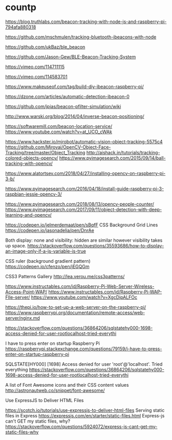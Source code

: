 # countp

https://blog.truthlabs.com/beacon-tracking-with-node-js-and-raspberry-pi-794afa880318

https://github.com/mschmulen/tracking-bluetooth-ibeacons-with-node

https://github.com/ukBaz/ble_beacon

https://github.com/Jason-Gew/BLE-Beacon-Tracking-System

https://vimeo.com/114711115

https://vimeo.com/114583701


https://www.makeuseof.com/tag/build-diy-ibeacon-raspberry-pi/

https://dzone.com/articles/automatic-detection-ibeacon-0


https://github.com/jpias/beacon-pfilter-simulation/wiki

http://www.warski.org/blog/2014/04/inverse-beacon-positioning/

https://softwaremill.com/beacon-location-service/
https://www.youtube.com/watch?v=at_UCO_cWAk



https://www.hackster.io/mjrobot/automatic-vision-object-tracking-5575c4
https://github.com/Mjrovai/OpenCV-Object-Face-Tracking/tree/master/Object_Tracking
http://aishack.in/tutorials/tracking-colored-objects-opencv/
https://www.pyimagesearch.com/2015/09/14/ball-tracking-with-opencv/



https://www.alatortsev.com/2018/04/27/installing-opencv-on-raspberry-pi-3-b/

https://www.pyimagesearch.com/2016/04/18/install-guide-raspberry-pi-3-raspbian-jessie-opencv-3/





https://www.pyimagesearch.com/2018/08/13/opencv-people-counter/
https://www.pyimagesearch.com/2017/09/11/object-detection-with-deep-learning-and-opencv/

https://codepen.io/jelmerdemaat/pen/sBqfF
CSS Background Grid Lines
https://codepen.io/jasonadelia/pen/DnrAe

Both display: none and visibility: hidden are similar however visibility takes up space.
https://stackoverflow.com/questions/35593686/how-to-display-an-image-only-if-a-js-variable-is-true

CSS ruler (background gradient pattern)
https://codepen.io/cfenzo/pen/jEGQGm

CSS3 Patterns Gallery
http://lea.verou.me/css3patterns/

https://www.instructables.com/id/Raspberry-Pi-Web-Server-Wireless-Access-Point-WAP/
https://www.instructables.com/id/Raspberry-Pi-WAP-FIle-server/
https://www.youtube.com/watch?v=XgcDipALFOc

https://thepi.io/how-to-set-up-a-web-server-on-the-raspberry-pi/
https://www.raspberrypi.org/documentation/remote-access/web-server/nginx.md

https://stackoverflow.com/questions/36864206/sqlstatehy000-1698-access-denied-for-user-rootlocalhost-tried-everythi

I have to press enter on startup Raspberry Pi
https://raspberrypi.stackexchange.com/questions/79159/i-have-to-press-enter-on-startup-raspberry-pi


SQLSTATE[HY000] [1698] Access denied for user 'root'@'localhost'. Tried everything
https://stackoverflow.com/questions/36864206/sqlstatehy000-1698-access-denied-for-user-rootlocalhost-tried-everythi


A list of Font Awesome icons and their CSS content values
http://astronautweb.co/snippet/font-awesome/

Use ExpressJS to Deliver HTML Files

https://scotch.io/tutorials/use-expressjs-to-deliver-html-files
Serving static files in Express
https://expressjs.com/en/starter/static-files.html
Express-js can't GET my static files, why?
https://stackoverflow.com/questions/5924072/express-js-cant-get-my-static-files-why

